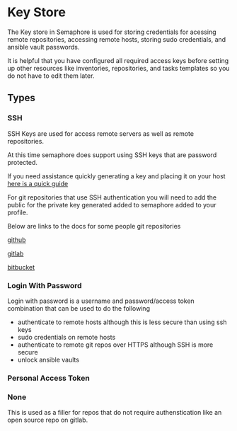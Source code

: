 # Key Store

The Key store in Semaphore is used for storing credentials for acessing remote repositories, accessing remote hosts, storing sudo credentials, and ansible vault passwords.

It is helpful that you have configured all required access keys before setting up other resources like inventories, repositories, and tasks templates so you do not have to edit them later.

## Types

### SSH
SSH Keys are used for access remote servers as well as remote repositories.

At this time semaphore does support using SSH keys that are password protected.

If you need assistance quickly generating a key and placing it on your host [here is a quick guide](https://www.digitalocean.com/community/tutorials/how-to-set-up-ssh-keys-on-ubuntu-20-04)

For git repositories that use SSH authentication you will need to add the public for the private key generated added to semaphore added to your profile.

Below are links to the docs for some people git repositories

[github](https://docs.github.com/en/authentication/connecting-to-github-with-ssh/adding-a-new-ssh-key-to-your-github-account)

[gitlab](https://support.atlassian.com/bitbucket-cloud/docs/set-up-an-ssh-key/)

[bitbucket](https://support.atlassian.com/bitbucket-cloud/docs/set-up-an-ssh-key/)

### Login With Password
Login with password is a username and password/access token combination that can be used to do the following
* authenticate to remote hosts although this is less secure than using ssh keys
* sudo credentials on remote hosts
* authenticate to remote git repos over HTTPS although SSH is more secure 
* unlock ansible vaults

### Personal Access Token

### None
This is used as a filler for repos that do not require authenstication like an open source repo on gitlab.